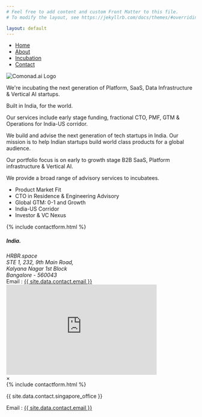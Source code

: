 ```yaml
---
# Feel free to add content and custom Front Matter to this file.
# To modify the layout, see https://jekyllrb.com/docs/themes/#overriding-theme-defaults

layout: default
---
```


<nav class="navbar">
        <ul>
            <li><a href="/#home">Home</a></li>
            <li><a href="/#about">About</a></li>
            <li><a href="/#incubation">Incubation</a></li>
            <li><a href="/#contact">Contact</a></li>
        </ul>
</nav>
<section>
    <section id="home">
        <div class="logo">
            <img src="{{ 'assets/images/ComonadLogoConcept.png' | relative_url }}" alt="Comonad.ai Logo">
        </div>
        <div class="desc">
            <p>We're incubating the next generation of Platform, SaaS, Data Infrastructure & Vertical AI startups.</p>
            <p>Built in India, for the world.</p>
            <p>Our services include early stage funding, fractional CTO, PMF, GTM & Operations for India-US corridor.</p>
        </div>
    </section>
    <section id="about">
        <div class="desc">
            <p>We build and advise the next generation of tech startups in India. Our mission is to help Indian startups build world class products for a global audience.</p>
            <p>Our portfolio focus is on early to growth stage B2B SaaS, Platform infrastructure & Vertical AI.</p>
        </div>
    </section>
    <section id="incubation">
        <div class="desc">
            <p>We provide a broad range of advisory services to incubatees.</p>
            <ul>
                <li>Product Market Fit</li>
                <li>CTO in Residence & Engineering Advisory</li>
                <li>Global GTM: 0-1 and Growth</li>
                <li>India-US Corridor</li>
                <li>Investor & VC Nexus</li>
            </ul>
        </div>
    </section>
    <section id="contact">
    <div class="flex">
                <div class="col-12 col-md-6 hbspot-form">
                    {% include contactform.html %}
                </div>
                <div class="col-12 col-md-6 address-info">
                    <div>
                        <!-- <h5 class="mt-4">Singapore</h5> -->
                        <!-- <p>{{ site.data.contact.singapore_office }}</p> -->
                        <div class="address">
                <h5>India.</h5>
                <address>
                    HRBR.space <br>
                    STE 1, 232, 9th Main Road,<br>
                    Kalyana Nagar 1st Block <br>
                    Bangalore - 560043
                </address>
                </div>
                        <!-- <p><a href="tel: {{ site.data.contact.phone }}"> {{ site.data.contact.phone_in }} </a></p> -->
                        <div class="d-flex email-block">
                            <span>Email : </span>
                            <a href="mailto: {{ site.data.contact.email }}">{{ site.data.contact.email }}</a>
                        </div>
                        <iframe src="https://www.google.com/maps/embed?pb=!1m18!1m12!1m3!1d307.48517461459124!2d77.64682082610716!3d13.021658573626059!2m3!1f0!2f0!3f0!3m2!1i1024!2i768!4f13.1!3m3!1m2!1s0x3bae172ea4cacbfb%3A0xfd7c2fdc99e03a14!2s838%2C%205th%20Cross%20Rd%2C%20HRBR%20Layout%201st%20Block%2C%20HRBR%20Layout%2C%20Kalyan%20Nagar%2C%20Bengaluru%2C%20Karnataka%20560043!5e1!3m2!1sen!2sin!4v1741238731766!5m2!1sen!2sin" width="400" height="240" style="border:0;" allowfullscreen="" loading="lazy" referrerpolicy="no-referrer-when-downgrade"></iframe>
                    </div>
                </div>
            </div>
    </section>
    <div id="contact-modal" class="modal">
        <div class="modal-content">
            <span class="close">&times;</span>
            <div class="flex">
                <div class="col-12 col-md-6 hbspot-form">
                    {% include contactform.html %}
                </div>
                <div class="col-12 col-md-6 address-info">
                    <div>
                        <!-- <h5 class="mt-4">Singapore</h5> -->
                        <p>{{ site.data.contact.singapore_office }}</p>
                        <!-- <p><a href="tel: {{ site.data.contact.phone }}"> {{ site.data.contact.phone_in }} </a></p> -->
                        <div class="d-flex email-block">
                            <span>Email : </span>
                            <a href="mailto: {{ site.data.contact.email }}">{{ site.data.contact.email }}</a>
                        </div>
                    </div>
                </div>
            </div>
        </div>
    </div>  
</section>